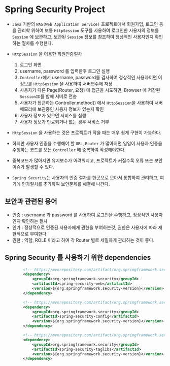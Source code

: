 # Spring Security Project

- `Java` 기반의 `WAS(Web Application Service)` 프로젝트에서 회원가입, 로그인 등을 관리학 위하여 보통 `HttpSession` 도구를 사용하여 로그인한 사용자의 정보를 `Session` 에 보관하고, 보관된 `Session` 정보를 참조하여 정상적인 사용자인지 확인하는 절차를 수행한다.

- `HttpSession` 을 이용한 회원인증절차
	1. 로그인 화면
	2. username, password 를 입력한후 로그인 실행
	3. `Controller`에서 username, password를 검사하여 정상적인 사용자이면 이 정보를 `HttpSession` 을 사용하여 서버변수에 저장
	4. 사용자가 다른 Page(Router, 요청) 에 접근을 시도하면, Browser 에 저장된 `SessionID`를 함께 서버로 전송
	5. 사용자가 접근하는 Controller.method() 에서 `HttpSession`을 사용하여 서버 메모리에 보관중인 사용자 정보가 있는지 확인
	6. 사용자 정보가 있으면 서비스를 실행
	7. 사용자 정보가 만료되거나 없는 경우 서비스 거부


- `HttpSession` 을 사용하는 것은 프로젝트가 작을 때는 매우 쉽게 구현이 가능하다.
- 하지만 사용자 인증을 수행해야 할 `URL`, `Router` 가 많아지면 일일이 사용자 인증을 수행하는 코드를 모든 `Controller` 에 중복하여 작성해야한다.
- 중복코드가 많아지면 유지보수가 어려워지고, 프로젝트가 커질수록 오류 또는 보안 이슈가 발생할 수 있다.
- `Spring Security`는 사용자의 인증 절차를 한곳으로 모아서 통합하여 관리하고, 여기에 인가절차를 추가하여 보안문제를 해결해 나간다.

## 보안과 관련된 용어
- 인증 : username 과 password 를 사용하여 로그인을 수행하고, 정상적인 사용자인지 확인하는 절차	
- 인가 : 정상적으로 인증된 사용자에게 권한을 부여하는것, 권한은 사용자에 따라 제한적으로 부여한다.
- 권한 : 역할, ROLE 이라고 하여 각 Router 별로 세밀하게 관리하는 것이 좋다.

## Spring Security 를 사용하기 위한 dependencies

```pom.xml
		<!-- https://mvnrepository.com/artifact/org.springframework.security/spring-security-web -->
		<dependency>
			<groupId>org.springframework.security</groupId>
			<artifactId>spring-security-web</artifactId>
			<version>${org.springframework.security-version}</version>
		</dependency>

		<!-- https://mvnrepository.com/artifact/org.springframework.security/spring-security-config -->
		<dependency>
			<groupId>org.springframework.security</groupId>
			<artifactId>spring-security-config</artifactId>
			<version>${org.springframework.security-version}</version>
		</dependency>

		<!-- https://mvnrepository.com/artifact/org.springframework.security/spring-security-taglibs -->
		<dependency>
			<groupId>org.springframework.security</groupId>
			<artifactId>spring-security-taglibs</artifactId>
			<version>${org.springframework.security-version}</version>
		</dependency>

```